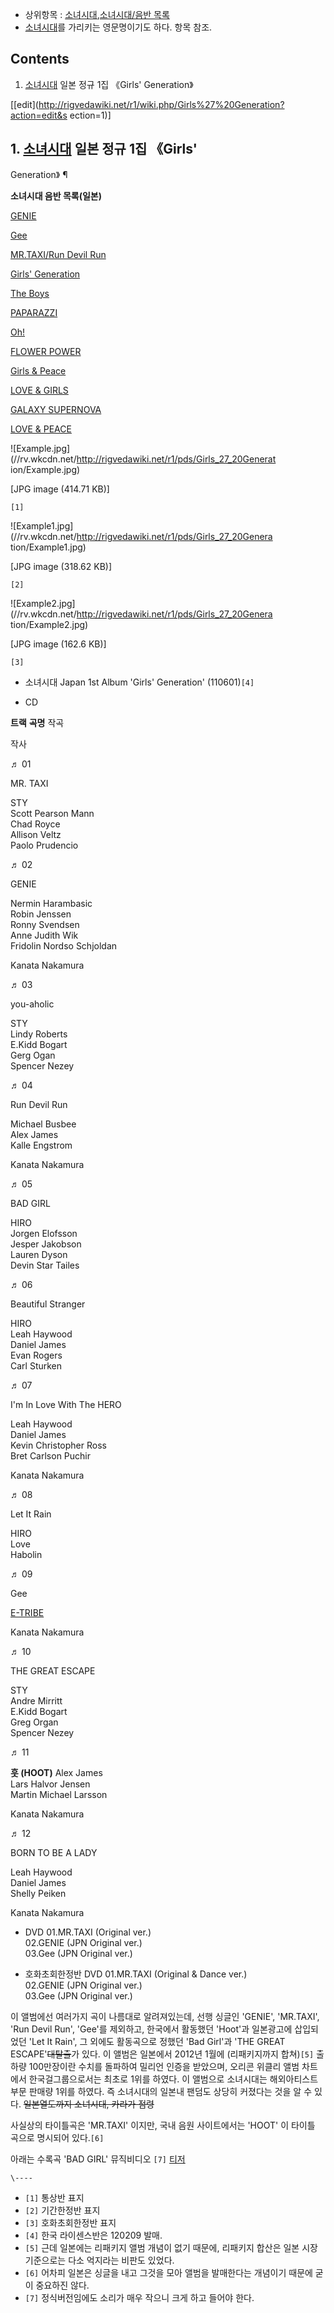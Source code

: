   * 상위항목 : [소녀시대](%EC%86%8C%EB%85%80%EC%8B%9C%EB%8C%80.md),[소녀시대/음반 목록](%EC%86%8C%EB%85%80%EC%8B%9C%EB%8C%80/%EC%9D%8C%EB%B0%98%20%EB%AA%A9%EB%A1%9D.md)
  * [소녀시대](%EC%86%8C%EB%85%80%EC%8B%9C%EB%8C%80.md)를 가리키는 영문명이기도 하다. 항목 참조.  

## Contents

    

1. [소녀시대](%EC%86%8C%EB%85%80%EC%8B%9C%EB%8C%80.md) 일본 정규 1집 《Girls' Generation》 

[[edit](http://rigvedawiki.net/r1/wiki.php/Girls%27%20Generation?action=edit&s
ection=1)]

## 1. [소녀시대](%EC%86%8C%EB%85%80%EC%8B%9C%EB%8C%80.md) 일본 정규 1집 《Girls'
Generation》 ¶

**소녀시대 음반 목록(일본)**

[GENIE](GENIE.md)

[Gee](Gee#s-2.md)

[MR.TAXI/Run Devil Run](MR.TAXI.md)

[Girls' Generation](Girls%27%20Generation.md)

[The Boys](The%20Boys#s-2.md)

[PAPARAZZI](PAPARAZZI.md)

[Oh!](Oh%21#s-2.md)

[FLOWER POWER](FLOWER%20POWER.md)

[Girls & Peace](Girls%20%26%20Peace.md)

[LOVE & GIRLS](LOVE%20%26%20GIRLS.md)

[GALAXY SUPERNOVA](GALAXY%20SUPERNOVA.md)

[LOVE & PEACE](LOVE%20%26%20PEACE.md)

  

![Example.jpg](//rv.wkcdn.net/http://rigvedawiki.net/r1/pds/Girls_27_20Generat
ion/Example.jpg)

[JPG image (414.71 KB)]

`[1]`  

![Example1.jpg](//rv.wkcdn.net/http://rigvedawiki.net/r1/pds/Girls_27_20Genera
tion/Example1.jpg)

[JPG image (318.62 KB)]

`[2]`  

![Example2.jpg](//rv.wkcdn.net/http://rigvedawiki.net/r1/pds/Girls_27_20Genera
tion/Example2.jpg)

[JPG image (162.6 KB)]

`[3]`  

  * 소녀시대 Japan 1st Album 'Girls' Generation' (110601)`[4]`  

  * CD

**트랙**
**곡명**
작곡

작사

♬ 01

MR. TAXI

STY  
Scott Pearson Mann  
Chad Royce  
Allison Veltz  
Paolo Prudencio

♬ 02

GENIE

Nermin Harambasic  
Robin Jenssen  
Ronny Svendsen  
Anne Judith Wik  
Fridolin Nordso Schjoldan

Kanata Nakamura

♬ 03

you-aholic

STY  
Lindy Roberts  
E.Kidd Bogart  
Gerg Ogan  
Spencer Nezey

♬ 04

Run Devil Run

Michael Busbee  
Alex James  
Kalle Engstrom

Kanata Nakamura

♬ 05

BAD GIRL

HIRO  
Jorgen Elofsson  
Jesper Jakobson  
Lauren Dyson  
Devin Star Tailes

♬ 06

Beautiful Stranger

HIRO  
Leah Haywood  
Daniel James  
Evan Rogers  
Carl Sturken

♬ 07

I'm In Love With The HERO

Leah Haywood  
Daniel James  
Kevin Christopher Ross  
Bret Carlson Puchir

Kanata Nakamura

♬ 08

Let It Rain

HIRO  
Love  
Habolin

♬ 09

Gee

[E-TRIBE](E-TRIBE.md)

Kanata Nakamura

♬ 10

THE GREAT ESCAPE

STY  
Andre Mirritt  
E.Kidd Bogart  
Greg Organ  
Spencer Nezey

♬ 11

**훗 (HOOT)**
Alex James  
Lars Halvor Jensen  
Martin Michael Larsson

Kanata Nakamura

♬ 12

BORN TO BE A LADY

Leah Haywood  
Daniel James  
Shelly Peiken

Kanata Nakamura

  

  * DVD
01.MR.TAXI (Original ver.)  
02.GENIE (JPN Original ver.)  
03.Gee (JPN Original ver.)

  

  * 호화초회한정반 DVD 
01.MR.TAXI (Original & Dance ver.)  
02.GENIE (JPN Original ver.)  
03.Gee (JPN Original ver.)

  

이 앨범에선 여러가지 곡이 나름대로 알려져있는데, 선행 싱글인 'GENIE', 'MR.TAXI', 'Run Devil Run', 'Gee'를
제외하고, 한국에서 활동했던 'Hoot'과 일본광고에 삽입되었던 'Let It Rain', 그 외에도 활동곡으로 정했던 'Bad Girl'과
'THE GREAT ESCAPE'<del>대탈출</del>가 있다. 이 앨범은 일본에서 2012년 1월에 (리패키지까지 합쳐)`[5]`
출하량 100만장이란 수치를 돌파하여 밀리언 인증을 받았으며, 오리콘 위클리 앨범 차트에서 한국걸그룹으로서는 최초로 1위를 하였다. 이
앨범으로 소녀시대는 해외아티스트부문 판매량 1위를 하였다. 즉 소녀시대의 일본내 팬덤도 상당히 커졌다는 것을 알 수 있다.
<del>일본열도까지 소녀시대, 카라가 점령</del>

  

사실상의 타이틀곡은 'MR.TAXI' 이지만, 국내 음원 사이트에서는 'HOOT' 이 타이틀 곡으로 명시되어 있다.`[6]`

  

아래는 수록곡 'BAD GIRL' 뮤직비디오 `[7]`
[티저](http://www.youtube.com/watch?v=LPOma0R3des/)  
  

`\----`

  * `[1]` 통상반 표지
  * `[2]` 기간한정반 표지
  * `[3]` 호화초회한정반 표지
  * `[4]` 한국 라이센스반은 120209 발매.
  * `[5]` 근데 일본에는 리패키지 앨범 개념이 없기 때문에, 리패키지 합산은 일본 시장 기준으로는 다소 억지라는 비판도 있었다.
  * `[6]` 어차피 일본은 싱글을 내고 그것을 모아 앨범을 발매한다는 개념이기 때문에 굳이 중요하진 않다.
  * `[7]` 정식버전임에도 소리가 매우 작으니 크게 하고 들어야 한다.

